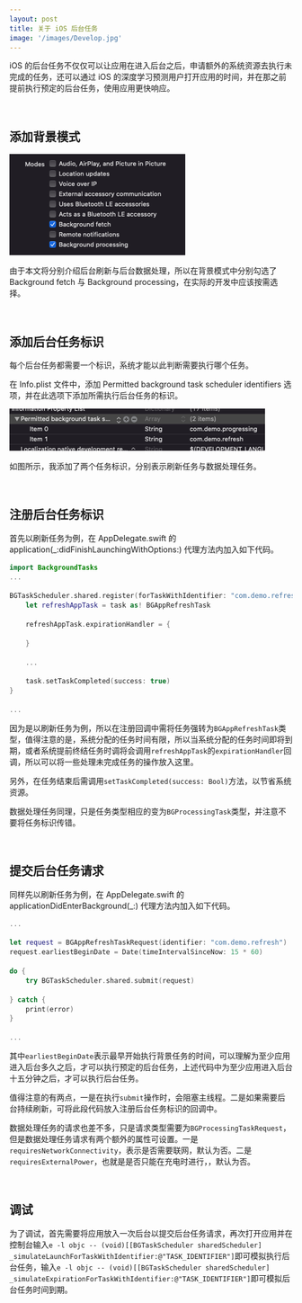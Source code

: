 ```yaml
---
layout: post
title: 关于 iOS 后台任务
image: '/images/Develop.jpg'
---
```


iOS 的后台任务不仅仅可以让应用在进入后台之后，申请额外的系统资源去执行未完成的任务，还可以通过 iOS 的深度学习预测用户打开应用的时间，并在那之前提前执行预定的后台任务，使用应用更快响应。

<br/>

## 添加背景模式

![5](/images/about-ios-background-modes/5.png)

由于本文将分别介绍后台刷新与后台数据处理，所以在背景模式中分别勾选了 Background fetch 与 Background processing，在实际的开发中应该按需选择。

<br/>

## 添加后台任务标识

每个后台任务都需要一个标识，系统才能以此判断需要执行哪个任务。

在 Info.plist 文件中，添加 Permitted background task scheduler identifiers 选项，并在此选项下添加所需执行后台任务的标识。

![6](/images/about-ios-background-modes/6.png)

如图所示，我添加了两个任务标识，分别表示刷新任务与数据处理任务。

<br/>

## 注册后台任务标识

首先以刷新任务为例，在 AppDelegate.swift 的 application(_:didFinishLaunchingWithOptions:) 代理方法内加入如下代码。
```swift
import BackgroundTasks
...
    
BGTaskScheduler.shared.register(forTaskWithIdentifier: "com.demo.refresh", using: nil) { task in
    let refreshAppTask = task as! BGAppRefreshTask
    
    refreshAppTask.expirationHandler = {
        
    }
    
    ...
    
    task.setTaskCompleted(success: true)
}

...
```
因为是以刷新任务为例，所以在注册回调中需将任务强转为`BGAppRefreshTask`类型，值得注意的是，系统分配的任务时间有限，所以当系统分配的任务时间即将到期，或者系统提前终结任务时调将会调用`refreshAppTask`的`expirationHandler`回调，所以可以将一些处理未完成任务的操作放入这里。

另外，在任务结束后需调用`setTaskCompleted(success: Bool)`方法，以节省系统资源。

数据处理任务同理，只是任务类型相应的变为`BGProcessingTask`类型，并注意不要将任务标识传错。

<br/>

## 提交后台任务请求

同样先以刷新任务为例，在 AppDelegate.swift 的 applicationDidEnterBackground(_:) 代理方法内加入如下代码。
```swift
...
    
let request = BGAppRefreshTaskRequest(identifier: "com.demo.refresh")
request.earliestBeginDate = Date(timeIntervalSinceNow: 15 * 60)
        
do {    
    try BGTaskScheduler.shared.submit(request)
    
} catch {
    print(error)
}

...
```
其中`earliestBeginDate`表示最早开始执行背景任务的时间，可以理解为至少应用进入后台多久之后，才可以执行预定的后台任务，上述代码中为至少应用进入后台十五分钟之后，才可以执行后台任务。

值得注意的有两点，一是在执行`submit`操作时，会阻塞主线程。二是如果需要后台持续刷新，可将此段代码放入注册后台任务标识的回调中。

数据处理任务的请求也差不多，只是请求类型需要为`BGProcessingTaskRequest`，但是数据处理任务请求有两个额外的属性可设置。一是`requiresNetworkConnectivity`，表示是否需要联网，默认为否。二是`requiresExternalPower`，也就是是否只能在充电时进行，，默认为否。

<br/>

## 调试

为了调试，首先需要将应用放入一次后台以提交后台任务请求，再次打开应用并在控制台输入`e -l objc -- (void)[[BGTaskScheduler sharedScheduler] _simulateLaunchForTaskWithIdentifier:@"TASK_IDENTIFIER"]`即可模拟执行后台任务，输入`e -l objc -- (void)[[BGTaskScheduler sharedScheduler] _simulateExpirationForTaskWithIdentifier:@"TASK_IDENTIFIER"]`即可模拟后台任务时间到期。
